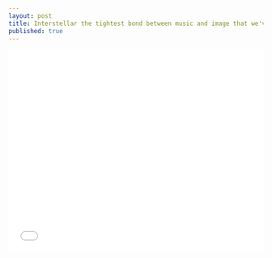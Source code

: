 ```yaml
---
layout: post
title: Interstellar the tightest bond between music and image that we've yet achieved!
published: true
---
```





<iframe width="100%" height="400" src="//www.youtube.com/embed/sUT5RqHWt5w" frameborder="0" allowfullscreen></iframe>


